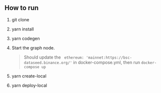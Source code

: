 ## How to run

1. git clone 
2. yarn install
3. yarn codegen
4. Start the graph node.
   > Should update the ` ethereum: 'mainnet:https://bsc-dataseed.binance.org/'` in docker-compose.yml, then run `docker-compose up`

5. yarn create-local
6. yarn deploy-local
